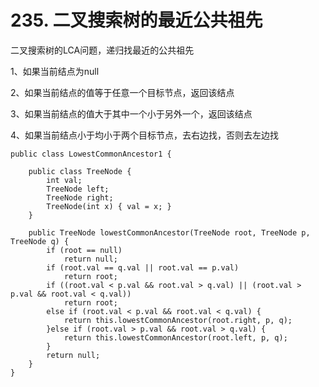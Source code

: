 # 235. 二叉搜索树的最近公共祖先

二叉搜索树的LCA问题，递归找最近的公共祖先

1、如果当前结点为null

2、如果当前结点的值等于任意一个目标节点，返回该结点

3、如果当前结点的值大于其中一个小于另外一个，返回该结点

4、如果当前结点小于均小于两个目标节点，去右边找，否则去左边找


```
public class LowestCommonAncestor1 {

    public class TreeNode {
        int val;
        TreeNode left;
        TreeNode right;
        TreeNode(int x) { val = x; }
    }

    public TreeNode lowestCommonAncestor(TreeNode root, TreeNode p, TreeNode q) {
        if (root == null)
            return null;
        if (root.val == q.val || root.val == p.val)
            return root;
        if ((root.val < p.val && root.val > q.val) || (root.val > p.val && root.val < q.val))
            return root;
        else if (root.val < p.val && root.val < q.val) {
            return this.lowestCommonAncestor(root.right, p, q);
        }else if (root.val > p.val && root.val > q.val) {
            return this.lowestCommonAncestor(root.left, p, q);
        }
        return null;
    }
}
```
